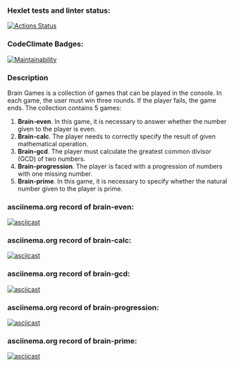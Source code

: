 ### Hexlet tests and linter status:
[![Actions Status](https://github.com/G3ntleM4n/frontend-project-44/actions/workflows/hexlet-check.yml/badge.svg)](https://github.com/G3ntleM4n/frontend-project-44/actions)
### CodeClimate Badges:
[![Maintainability](https://api.codeclimate.com/v1/badges/7d735a79f02ce3d770c6/maintainability)](https://codeclimate.com/github/G3ntleM4n/frontend-project-44/maintainability)
### Description
Brain Games is a collection of games that can be played in the console.
In each game, the user must win three rounds. If the player fails, the game ends.
The collection contains 5 games:
1. **Brain-even**. In this game, it is necessary to answer whether the number given to the player is even.
2. **Brain-calc**. The player needs to correctly specify the result of given mathematical operation.
3. **Brain-gcd**. The player must calculate the greatest common divisor (GCD) of two numbers.
4. **Brain-progression**. The player is faced with a progression of numbers with one missing number.
5. **Brain-prime**. In this game, it is necessary to specify whether the natural number given to the player is prime.
### asciinema.org record of brain-even:
[![asciicast](https://asciinema.org/a/orjnStCP9WKRs2RLzeAvJQwox.svg)](https://asciinema.org/a/orjnStCP9WKRs2RLzeAvJQwox)
### asciinema.org record of brain-calc:
[![asciicast](https://asciinema.org/a/03Ok2V8stmaVIw1qZ3zi1hsTm.svg)](https://asciinema.org/a/03Ok2V8stmaVIw1qZ3zi1hsTm)
### asciinema.org record of brain-gcd:
[![asciicast](https://asciinema.org/a/ilCvmqnX73NQdfHLDeGJftQg4.svg)](https://asciinema.org/a/ilCvmqnX73NQdfHLDeGJftQg4)
### asciinema.org record of brain-progression:
[![asciicast](https://asciinema.org/a/rXlpF0xmSdZeXWrrWv8GqnqEb.svg)](https://asciinema.org/a/rXlpF0xmSdZeXWrrWv8GqnqEb)
### asciinema.org record of brain-prime:
[![asciicast](https://asciinema.org/a/oBdDi3dj41r174zRYvL99aSBb.svg)](https://asciinema.org/a/oBdDi3dj41r174zRYvL99aSBb)